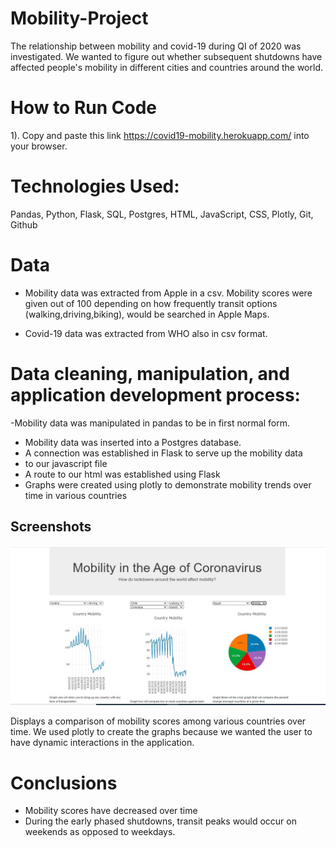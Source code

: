 # Mobility-Project

The relationship between mobility and covid-19 during QI of 2020 was investigated. We wanted to figure out whether subsequent shutdowns have affected people's mobility in different cities and countries around the world.

# How to Run Code

1). Copy and paste this link https://covid19-mobility.herokuapp.com/ into your browser. 

# Technologies Used:

Pandas, Python, Flask, SQL, Postgres, HTML, JavaScript, CSS, Plotly, Git, Github

# Data

- Mobility data was extracted from Apple in a csv. Mobility scores were given out of 100 depending on how frequently transit options (walking,driving,biking), would be searched in Apple Maps. 

- Covid-19 data was extracted from WHO also in csv format.

# Data cleaning, manipulation, and application development process:

 -Mobility data was manipulated in pandas to be in first normal form.
- Mobility data was inserted into a Postgres database.
- A connection was established in Flask to serve up the mobility data
- to our javascript file
- A route to our html was established using Flask
- Graphs were created using plotly to demonstrate mobility trends over time in various countries

## Screenshots
![ScreenShot](Homepage.JPG)

Displays a comparison of mobility scores among various countries over time. We used plotly to create the graphs because we wanted the user to have dynamic interactions in the application.


# Conclusions
- Mobility scores have decreased over time
- During the early phased shutdowns, transit peaks would occur on weekends as opposed to weekdays.

